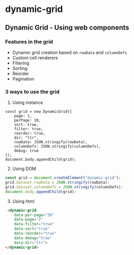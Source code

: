 # dynamic-grid

## Dynamic Grid - Using web components

### Features in the grid

- Dynamic grid creation based on `rowData` and `columnDefs`
- Custom cell renderers
- Filtering
- Sorting
- Reorder
- Pagination


### 3 ways to use the grid

1. Using instance

```javscript
const grid = new DynamicGrid({
	page: 1,
	perPage: 10,
	sort: true,
	filter: true,
	reorder: true,
	dir: "ltr",
	rowData: JSON.stringify(rowData),
	columnDefs: JSON.stringify(columnDefs),
	debug: true
});
document.body.appendChild(grid);
```

2. Using DOM

```javascript
const grid = document.createElement("dynamic-grid");
grid.dataset.rowData = JSON.stringify(rowData);
grid.dataset.columnDefs = JSON.stringify(columnDefs);
document.body.appendChild(grid);
```

3. Using html

```html
 <dynamic-grid 
	data-per-page="20" 
	data-page="2"
	data-filter="true"
	data-sort="true"
	data-reorder="true"
	data-debug="true"
	data-dir="ltr">
</dynamic-grid>
```


